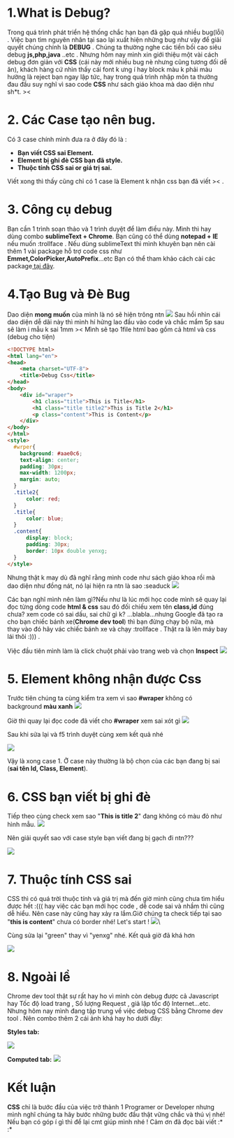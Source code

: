 # 1.What is Debug?
Trong quá trình phát triển hệ thống chắc hạn bạn đã gặp quá nhiều bug(lỗi) . Việc bạn tìm nguyên nhân tại sao lại xuất hiện những bug như vậy để giải quyết chúng chính là **DEBUG** .
Chúng ta thường nghe các tiền bối cao siêu debug  **js,php,java** ..etc . Nhưng hôm nay mình xin giới thiệu một vài cách debug đơn giản với **CSS** (cái này mới nhiều bug nè nhưng cũng tương đối dễ ăn), khách hàng cứ nhìn thấy cái font k ưng í hay block màu k phải màu hường là reject bạn ngay lập tức, hay trong quá trình nhập môn ta thường đau đầu suy nghĩ vì sao code **CSS** như sách giáo khoa mà dao diện như sh*t. ><
# 2. Các Case tạo nên bug.
Có 3 case chính mình đưa ra ở đây đó là :
* **Bạn viết CSS sai Element.**
* **Element bị ghi đè CSS bạn đã style.**
* **Thuộc tính CSS sai or giá trị sai.**

Viết xong  thì thấy cũng chỉ có 1 case là Element k nhận css bạn đã viết >< .
# 3. Công cụ debug
Bạn cần 1 trình soạn thảo và 1 trình duyệt để làm điều này.
Mình thì hay dùng combo **sublimeText + Chrome**. Bạn cũng có thể dùng **notepad + IE** nếu muốn :trollface .
Nếu dùng sublimeText thì mình khuyên bạn nên cài thêm 1 vài package hỗ trợ code css như  **Emmet,ColorPicker,AutoPrefix**...etc
Bạn có thể tham khảo cách cài các package[ tại đây](https://packagecontrol.io/installation).
# 4.Tạo Bug và Đè Bug
Dao diện  **mong muốn**   của mình là nó sẽ hiện trông ntn 
![](https://images.viblo.asia/0a0871d4-3957-4c67-b218-d8715b832e6c.png)
 Sau hồi nhìn cái dao diện dễ dãi này thì mình hí hửng lao đầu vào code và chắc mẩm 5p sau sẽ làm i mẫu k sai 1mm ><
Mình sẽ tạo 1file html bao gồm cả html và css  (debug cho tiện)
```html
<!DOCTYPE html>
<html lang="en">
<head>
    <meta charset="UTF-8">
    <title>Debug Css</title>
</head>
<body>
    <div id="wraper">
        <h1 class="title">This is Title</h1>
        <h1 class="title title2">This is Title 2</h1>
        <p class="content">This is Content</p>
    </div>
</body>
</html>
<style>
  #wrper{
    background: #aae0c6;
    text-align: center;
    padding: 30px;
    max-width: 1200px;
    margin: auto;
  }
  .title2{
      color: red;
  }
  .title{
      color: blue;
  }
  .content{
      display: block;
      padding: 30px;
      border: 10px double yenxg;
  }
</style> 
```
Nhưng thật k may dù đã nghĩ rằng mình code như sách giáo khoa rồi mà dao diện như đồng nát, nó lại hiện ra ntn là sao :seaduck
![](https://images.viblo.asia/bdf6ec24-d1c7-4a6a-926f-4134bc980439.png)

Các bạn nghĩ mình nên làm gì?Nếu như là lúc mới học code mình sẽ quay lại đọc từng dòng code **html & css** sau đó đối chiếu xem tên **class,id** đúng chưa? xem code có sai dấu, sai chữ gì k? ...blabla...nhưng Google đã tạo ra cho bạn chiếc bánh xe(**Chrome dev tool**) thì bạn đừng chạy bộ nữa, mà thay vào đó hãy vác chiếc bánh xe và chạy :trollface . Thật ra là lên máy bay lái thôi :))) . 

Việc đầu tiên mình làm là click chuột phải vào trang web và chọn **Inspect**
![](https://images.viblo.asia/c57400a6-3535-48cb-b0da-653d53dc82b2.png)
# 5. Element không nhận được Css
Trước tiên chúng ta cùng kiểm tra xem vì sao **#wraper** không có background **màu xanh**
![](https://images.viblo.asia/300d90da-c635-4efd-9f9a-20699146b58c.png)

Giờ thì quay lại đọc code đã viết cho **#wraper** xem sai xót gì
![](https://images.viblo.asia/975b02b0-0f1c-4fb1-b797-b609bcb5c8d2.png)

 Sau khi sửa lại và f5 trình duyệt cùng xem kết quả nhé
 
 ![](https://images.viblo.asia/4f81b3c3-4489-439d-bc44-98cb9fc38fb9.png)
 
 Vậy là xong case 1. Ở case này thường là bộ chọn của các bạn đang bị sai (**sai tên Id, Class, Element**).
# 6.  CSS bạn viết bị ghi đè
 Tiếp theo cùng check xem sao "**This is title 2**" đang không có màu đỏ như hình mẫu.
 ![](https://images.viblo.asia/dd3e6048-0a9c-4344-841d-6492ca527c3e.png)
 
 Nên giải quyết sao với case style bạn viết đang bị gạch đi ntn???
 
 ![](https://images.viblo.asia/5d8edc54-124a-4fa0-8508-e02581d12c7c.png)
# 7. Thuộc tính CSS sai
 CSS  thì có quá trời thuộc tính và giá trị mà đến giờ mình cũng chưa tìm hiểu được hết :((( hay việc các bạn mới học code , dễ code sai và nhầm thì cũng dễ hiểu. Nên case này cũng hay xảy ra lắm.Giờ chúng ta check tiếp tại sao "**this is content**" chưa có border nhé! Let's start !
 ![](https://images.viblo.asia/4d833b2b-64f5-4ec6-b805-0e9cd94aed0a.png)\
 
 Cùng sửa lại "green" thay vì "yenxg" nhé. Kết quả giờ đã khá hơn
 
 ![](https://images.viblo.asia/ab6d82a7-1595-44cf-b8e3-f4699f090467.png)
# 8. Ngoài lề
 Chrome dev tool   thật sự rất hay ho vì mình còn debug được cả Javascript hay Tốc độ load trang , Số lượng Request , giả lập tốc độ Internet...etc. Nhưng hôm nay mình đang tập trung về việc debug CSS bằng Chrome dev tool . Nên combo thêm 2 cái ảnh khá hay ho dưới đây:
 
**Styles tab:**

 ![](https://images.viblo.asia/9832b984-b22e-4b5b-969d-b5c14e4d0ab3.png)
 
**Computed tab:**
![](https://images.viblo.asia/806e2239-93f5-42ce-b5b4-20c5a413a3ed.png)

# Kết luận
**CSS** chỉ là bước đầu của việc trở thành 1 Programer or Developer nhưng mình nghĩ chúng ta hãy bước những bước đầu thật vững chắc và thú vị nhé!
Nếu bạn có góp í gì thì để lại cmt giúp mình nhé !
Cảm ơn đã đọc bài viết  :*  :*